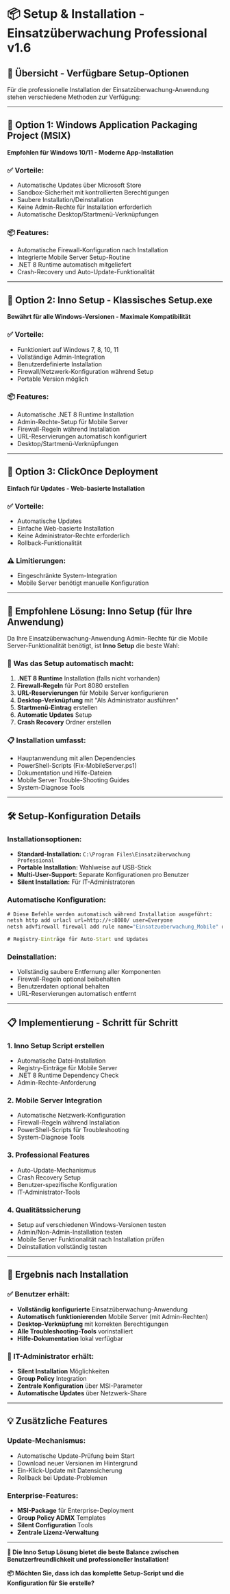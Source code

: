 # 📦 Setup & Installation - Einsatzüberwachung Professional v1.6

## 🎯 **Übersicht - Verfügbare Setup-Optionen**

Für die professionelle Installation der Einsatzüberwachung-Anwendung stehen verschiedene Methoden zur Verfügung:

---

## 🥇 **Option 1: Windows Application Packaging Project (MSIX)**
**Empfohlen für Windows 10/11 - Moderne App-Installation**

### **✅ Vorteile:**
- Automatische Updates über Microsoft Store
- Sandbox-Sicherheit mit kontrollierten Berechtigungen
- Saubere Installation/Deinstallation
- Keine Admin-Rechte für Installation erforderlich
- Automatische Desktop/Startmenü-Verknüpfungen

### **📦 Features:**
- Automatische Firewall-Konfiguration nach Installation
- Integrierte Mobile Server Setup-Routine
- .NET 8 Runtime automatisch mitgeliefert
- Crash-Recovery und Auto-Update-Funktionalität

---

## 🥈 **Option 2: Inno Setup - Klassisches Setup.exe**
**Bewährt für alle Windows-Versionen - Maximale Kompatibilität**

### **✅ Vorteile:**
- Funktioniert auf Windows 7, 8, 10, 11
- Vollständige Admin-Integration
- Benutzerdefinierte Installation
- Firewall/Netzwerk-Konfiguration während Setup
- Portable Version möglich

### **📦 Features:**
- Automatische .NET 8 Runtime Installation
- Admin-Rechte-Setup für Mobile Server
- Firewall-Regeln während Installation
- URL-Reservierungen automatisch konfiguriert
- Desktop/Startmenü-Verknüpfungen

---

## 🥉 **Option 3: ClickOnce Deployment**
**Einfach für Updates - Web-basierte Installation**

### **✅ Vorteile:**
- Automatische Updates
- Einfache Web-basierte Installation
- Keine Administrator-Rechte erforderlich
- Rollback-Funktionalität

### **⚠️ Limitierungen:**
- Eingeschränkte System-Integration
- Mobile Server benötigt manuelle Konfiguration

---

## 🎯 **Empfohlene Lösung: Inno Setup (für Ihre Anwendung)**

Da Ihre Einsatzüberwachung-Anwendung Admin-Rechte für die Mobile Server-Funktionalität benötigt, ist **Inno Setup** die beste Wahl:

### **🔧 Was das Setup automatisch macht:**
1. **.NET 8 Runtime** Installation (falls nicht vorhanden)
2. **Firewall-Regeln** für Port 8080 erstellen
3. **URL-Reservierungen** für Mobile Server konfigurieren
4. **Desktop-Verknüpfung** mit "Als Administrator ausführen"
5. **Startmenü-Eintrag** erstellen
6. **Automatic Updates** Setup
7. **Crash Recovery** Ordner erstellen

### **📋 Installation umfasst:**
- Hauptanwendung mit allen Dependencies
- PowerShell-Scripts (Fix-MobileServer.ps1)
- Dokumentation und Hilfe-Dateien
- Mobile Server Trouble-Shooting Guides
- System-Diagnose Tools

---

## 🛠️ **Setup-Konfiguration Details**

### **Installationsoptionen:**
- **Standard-Installation:** `C:\Program Files\Einsatzüberwachung Professional`
- **Portable Installation:** Wahlweise auf USB-Stick
- **Multi-User-Support:** Separate Konfigurationen pro Benutzer
- **Silent Installation:** Für IT-Administratoren

### **Automatische Konfiguration:**
```cmd
# Diese Befehle werden automatisch während Installation ausgeführt:
netsh http add urlacl url=http://+:8080/ user=Everyone
netsh advfirewall firewall add rule name="Einsatzueberwachung_Mobile" dir=in action=allow protocol=TCP localport=8080

# Registry-Einträge für Auto-Start und Updates
```

### **Deinstallation:**
- Vollständig saubere Entfernung aller Komponenten
- Firewall-Regeln optional beibehalten
- Benutzerdaten optional behalten
- URL-Reservierungen automatisch entfernt

---

## 📋 **Implementierung - Schritt für Schritt**

### **1. Inno Setup Script erstellen**
- Automatische Datei-Installation
- Registry-Einträge für Mobile Server
- .NET 8 Runtime Dependency Check
- Admin-Rechte-Anforderung

### **2. Mobile Server Integration**
- Automatische Netzwerk-Konfiguration
- Firewall-Regeln während Installation
- PowerShell-Scripts für Troubleshooting
- System-Diagnose Tools

### **3. Professional Features**
- Auto-Update-Mechanismus
- Crash Recovery Setup
- Benutzer-spezifische Konfiguration
- IT-Administrator-Tools

### **4. Qualitätssicherung**
- Setup auf verschiedenen Windows-Versionen testen
- Admin/Non-Admin-Installation testen
- Mobile Server Funktionalität nach Installation prüfen
- Deinstallation vollständig testen

---

## 🎯 **Ergebnis nach Installation**

### **✅ Benutzer erhält:**
- **Vollständig konfigurierte** Einsatzüberwachung-Anwendung
- **Automatisch funktionierenden** Mobile Server (mit Admin-Rechten)
- **Desktop-Verknüpfung** mit korrekten Berechtigungen
- **Alle Troubleshooting-Tools** vorinstalliert
- **Hilfe-Dokumentation** lokal verfügbar

### **🔧 IT-Administrator erhält:**
- **Silent Installation** Möglichkeiten
- **Group Policy** Integration
- **Zentrale Konfiguration** über MSI-Parameter
- **Automatische Updates** über Netzwerk-Share

---

## 💡 **Zusätzliche Features**

### **Update-Mechanismus:**
- Automatische Update-Prüfung beim Start
- Download neuer Versionen im Hintergrund
- Ein-Klick-Update mit Datensicherung
- Rollback bei Update-Problemen

### **Enterprise-Features:**
- **MSI-Package** für Enterprise-Deployment
- **Group Policy ADMX** Templates
- **Silent Configuration** Tools
- **Zentrale Lizenz-Verwaltung**

---

**🚀 Die Inno Setup Lösung bietet die beste Balance zwischen Benutzerfreundlichkeit und professioneller Installation!**

**📦 Möchten Sie, dass ich das komplette Setup-Script und die Konfiguration für Sie erstelle?**
